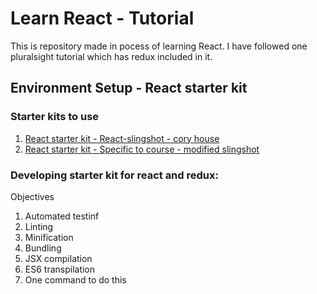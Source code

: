 # Learn React - Tutorial 

This is repository made in pocess of learning React. I have followed one pluralsight tutorial which has redux included in it.

## Environment Setup - React starter kit

### Starter kits to use

1. [React starter kit - React-slingshot - cory house](https://github.com/coryhouse/react-slingshot)
2. [React starter kit - Specific to course - modified slingshot](https://github.com/coryhouse/pluralsight-redux-starter)

### Developing starter kit for react and redux:

Objectives

1. Automated testinf 
2. Linting
3. Minification
4. Bundling
5. JSX compilation
6. ES6 transpilation
7. One command to do this
